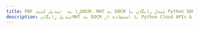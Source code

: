 ---title: PDF را به  تبدیل کنیدDOCM، MHT به DOCM مبدل رایگان یا Python SDKdescription: تبدیل رایگانMHT به DOCM با استفاده از Python Cloud APIs & SDK همچنین اسناد PDF را در Cloud ایجاد، ویرایش و رندر کنید.---